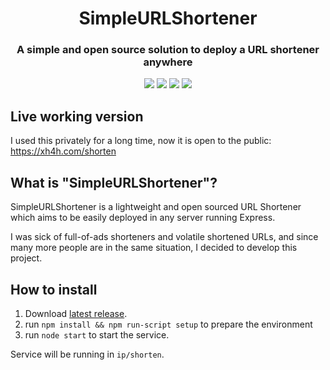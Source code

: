 <h1 align="center">SimpleURLShortener</h1>
<h3 align="center">A simple and open source solution to deploy a URL shortener anywhere</h3>

<p align="center">
  <img src="http://forthebadge.com/images/badges/built-with-love.svg"/>
  <img src="http://forthebadge.com/images/badges/uses-js.svg"/>
  <img src="https://forthebadge.com/images/badges/gluten-free.svg"/>

  <img src="https://xh4h.com/img/upload/20190506153239.gif"/>
</p>

## Live working version
I used this privately for a long time, now it is open to the public: https://xh4h.com/shorten

## What is "SimpleURLShortener"?
SimpleURLShortener is a lightweight and open sourced URL Shortener which aims to be easily deployed in any server running Express.

I was sick of full-of-ads shorteners and volatile shortened URLs, and since many more people are in the same situation, I decided to develop this project.

## How to install
1. Download [latest release](https://github.com/Xh4H/SimpleURLShortener/releases).
1. run `npm install && npm run-script setup` to prepare the environment
1. run `node start` to start the service.

Service will be running in `ip/shorten`.
